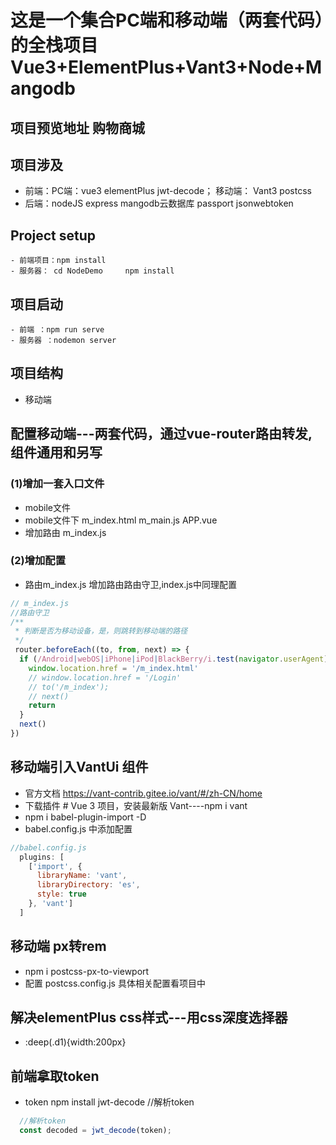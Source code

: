 # 这是一个集合PC端和移动端（两套代码）的全栈项目 Vue3+ElementPlus+Vant3+Node+Mangodb
## 项目预览地址 <a herf="http://101.201.220.43/">购物商城</a>
## 项目涉及
- 前端：PC端：vue3 elementPlus jwt-decode； 移动端： Vant3  postcss
- 后端：nodeJS express mangodb云数据库 passport jsonwebtoken 
## Project setup
```
- 前端项目：npm install  
- 服务器： cd NodeDemo     npm install
```
## 项目启动
```
- 前端 ：npm run serve
- 服务器 ：nodemon server
```
## 项目结构
- 移动端


## 配置移动端---两套代码，通过vue-router路由转发,组件通用和另写
### (1)增加一套入口文件
- mobile文件
- mobile文件下 m_index.html m_main.js APP.vue 
- 增加路由 m_index.js
### (2)增加配置
- 路由m_index.js 增加路由路由守卫,index.js中同理配置
```js
// m_index.js
//路由守卫
/**
 * 判断是否为移动设备，是，则跳转到移动端的路径
 */
 router.beforeEach((to, from, next) => {
  if (/Android|webOS|iPhone|iPod|BlackBerry/i.test(navigator.userAgent)) {
    window.location.href = '/m_index.html'
    // window.location.href = '/Login'
    // to('/m_index');
    // next()
    return
  }
  next()
})

```
## 移动端引入VantUi 组件
- 官方文档 https://vant-contrib.gitee.io/vant/#/zh-CN/home
- 下载插件 # Vue 3 项目，安装最新版 Vant----npm i vant
- npm i babel-plugin-import -D
- babel.config.js 中添加配置
```js
//babel.config.js
  plugins: [
    ['import', {
      libraryName: 'vant',
      libraryDirectory: 'es',
      style: true
    }, 'vant']
  ]
```
## 移动端 px转rem 
- npm i postcss-px-to-viewport
- 配置 postcss.config.js  具体相关配置看项目中
## 解决elementPlus css样式---用css深度选择器
- :deep(.d1){width:200px}
## 前端拿取token 
- token npm install jwt-decode //解析token
```js
  //解析token
  const decoded = jwt_decode(token);
```